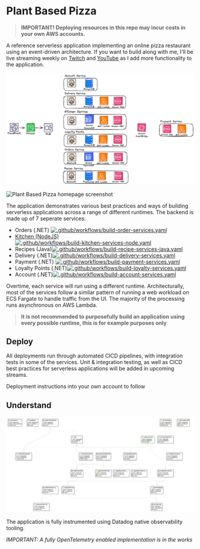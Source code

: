 # Plant Based Pizza

> **IMPORTANT! Deploying resources in this repo may incur costs in your own AWS accounts.**

A reference serverless application implementing an online pizza restaurant using an event-driven architecture. If you want to build along with me, I'll be live streaming weekly on [Twitch](https://www.twitch.tv/plant_powered_james) and [YouTube](https://youtube.com/@serverlessjames) as I add more functionality to the application.

![High Level Architecture Diagram](img/high-level-arch.png)

![Plant Based Pizza homepage screenshot](img/webpage.png)

The application demonstrates various best practices and ways of building serverless applications across a range of different runtimes. The backend is made up of 7 seperate services:

- Orders (.NET) [![.github/workflows/build-order-services.yaml](https://github.com/jeastham1993/PlantBasedPizza/actions/workflows/build-order-services.yaml/badge.svg?branch=main)](https://github.com/jeastham1993/PlantBasedPizza/actions/workflows/build-order-services.yaml)
- [Kitchen (NodeJS)](./src/PlantBasedPizza.Kitchen.Node/README.md)[![.github/workflows/build-kitchen-services-node.yaml](https://github.com/jeastham1993/PlantBasedPizza/actions/workflows/build-kitchen-services-node.yaml/badge.svg?branch=main)](https://github.com/jeastham1993/PlantBasedPizza/actions/workflows/build-kitchen-services-node.yaml)
- Recipes (Java)[![.github/workflows/build-recipe-services-java.yaml](https://github.com/jeastham1993/PlantBasedPizza/actions/workflows/build-recipe-services-java.yaml/badge.svg?branch=main)](https://github.com/jeastham1993/PlantBasedPizza/actions/workflows/build-recipe-services-java.yaml)
- Delivery (.NET)[![.github/workflows/build-delivery-services.yaml](https://github.com/jeastham1993/PlantBasedPizza/actions/workflows/build-delivery-services.yaml/badge.svg?branch=main)](https://github.com/jeastham1993/PlantBasedPizza/actions/workflows/build-delivery-services.yaml)
- Payment (.NET) [![.github/workflows/build-payment-services.yaml](https://github.com/jeastham1993/PlantBasedPizza/actions/workflows/build-payment-services.yaml/badge.svg?branch=main)](https://github.com/jeastham1993/PlantBasedPizza/actions/workflows/build-payment-services.yaml)
- Loyalty Points (.NET)[![.github/workflows/build-loyalty-services.yaml](https://github.com/jeastham1993/PlantBasedPizza/actions/workflows/build-loyalty-services.yaml/badge.svg?branch=main)](https://github.com/jeastham1993/PlantBasedPizza/actions/workflows/build-loyalty-services.yaml)
- Account (.NET)[![.github/workflows/build-account-services.yaml](https://github.com/jeastham1993/PlantBasedPizza/actions/workflows/build-account-services.yaml/badge.svg?branch=main)](https://github.com/jeastham1993/PlantBasedPizza/actions/workflows/build-account-services.yaml)

Overtime, each service will run using a different runtime. Architecturally, most of the services follow a similar pattern of running a web workload on ECS Fargate to handle traffic from the UI. The majority of the processing runs asynchronous on AWS Lambda.

> **It is not recommended to purposefully build an application using every possible runtime, this is for example purposes only**

## Deploy

All deployments run through automated CICD pipelines, with integration tests in some of the services. Unit & integration testing, as well as CICD best practices for serverless applications will be added in upcoming streams.

Deployment instructions into your own account to follow

## Understand

![Service Map](img/service-map.png)

The application is fully instrumented using Datadog native observability tooling.

*IMPORTANT: A fully OpenTelemetry enabled implementation is in the works*